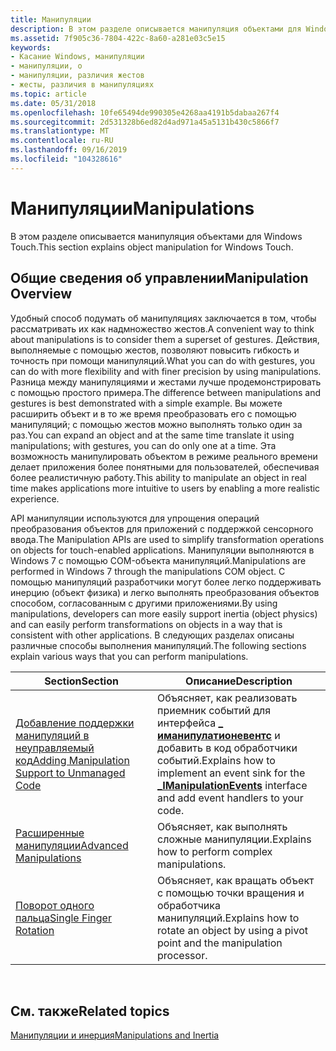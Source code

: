 ```yaml
---
title: Манипуляции
description: В этом разделе описывается манипуляция объектами для Windows Touch.
ms.assetid: 7f905c36-7804-422c-8a60-a281e03c5e15
keywords:
- Касание Windows, манипуляции
- манипуляции, о
- манипуляции, различия жестов
- жесты, различия в манипуляциях
ms.topic: article
ms.date: 05/31/2018
ms.openlocfilehash: 10fe65494de990305e4268aa4191b5dabaa267f4
ms.sourcegitcommit: 2d531328b6ed82d4ad971a45a5131b430c5866f7
ms.translationtype: MT
ms.contentlocale: ru-RU
ms.lasthandoff: 09/16/2019
ms.locfileid: "104328616"
---
```

# <a name="manipulations"></a><span data-ttu-id="9a965-107">Манипуляции</span><span class="sxs-lookup"><span data-stu-id="9a965-107">Manipulations</span></span>

<span data-ttu-id="9a965-108">В этом разделе описывается манипуляция объектами для Windows Touch.</span><span class="sxs-lookup"><span data-stu-id="9a965-108">This section explains object manipulation for Windows Touch.</span></span>

## <a name="manipulation-overview"></a><span data-ttu-id="9a965-109">Общие сведения об управлении</span><span class="sxs-lookup"><span data-stu-id="9a965-109">Manipulation Overview</span></span>

<span data-ttu-id="9a965-110">Удобный способ подумать об манипуляциях заключается в том, чтобы рассматривать их как надмножество жестов.</span><span class="sxs-lookup"><span data-stu-id="9a965-110">A convenient way to think about manipulations is to consider them a superset of gestures.</span></span> <span data-ttu-id="9a965-111">Действия, выполняемые с помощью жестов, позволяют повысить гибкость и точность при помощи манипуляций.</span><span class="sxs-lookup"><span data-stu-id="9a965-111">What you can do with gestures, you can do with more flexibility and with finer precision by using manipulations.</span></span> <span data-ttu-id="9a965-112">Разница между манипуляциями и жестами лучше продемонстрировать с помощью простого примера.</span><span class="sxs-lookup"><span data-stu-id="9a965-112">The difference between manipulations and gestures is best demonstrated with a simple example.</span></span> <span data-ttu-id="9a965-113">Вы можете расширить объект и в то же время преобразовать его с помощью манипуляций; с помощью жестов можно выполнять только один за раз.</span><span class="sxs-lookup"><span data-stu-id="9a965-113">You can expand an object and at the same time translate it using manipulations; with gestures, you can do only one at a time.</span></span> <span data-ttu-id="9a965-114">Эта возможность манипулировать объектом в режиме реального времени делает приложения более понятными для пользователей, обеспечивая более реалистичную работу.</span><span class="sxs-lookup"><span data-stu-id="9a965-114">This ability to manipulate an object in real time makes applications more intuitive to users by enabling a more realistic experience.</span></span>

<span data-ttu-id="9a965-115">API манипуляции используются для упрощения операций преобразования объектов для приложений с поддержкой сенсорного ввода.</span><span class="sxs-lookup"><span data-stu-id="9a965-115">The Manipulation APIs are used to simplify transformation operations on objects for touch-enabled applications.</span></span> <span data-ttu-id="9a965-116">Манипуляции выполняются в Windows 7 с помощью COM-объекта манипуляций.</span><span class="sxs-lookup"><span data-stu-id="9a965-116">Manipulations are performed in Windows 7 through the manipulations COM object.</span></span> <span data-ttu-id="9a965-117">С помощью манипуляций разработчики могут более легко поддерживать инерцию (объект физика) и легко выполнять преобразования объектов способом, согласованным с другими приложениями.</span><span class="sxs-lookup"><span data-stu-id="9a965-117">By using manipulations, developers can more easily support inertia (object physics) and can easily perform transformations on objects in a way that is consistent with other applications.</span></span> <span data-ttu-id="9a965-118">В следующих разделах описаны различные способы выполнения манипуляций.</span><span class="sxs-lookup"><span data-stu-id="9a965-118">The following sections explain various ways that you can perform manipulations.</span></span>



| <span data-ttu-id="9a965-119">Section</span><span class="sxs-lookup"><span data-stu-id="9a965-119">Section</span></span>                                                                                            | <span data-ttu-id="9a965-120">Описание</span><span class="sxs-lookup"><span data-stu-id="9a965-120">Description</span></span>                                                                                                                                          |
|----------------------------------------------------------------------------------------------------|------------------------------------------------------------------------------------------------------------------------------------------------------|
| [<span data-ttu-id="9a965-121">Добавление поддержки манипуляций в неуправляемый код</span><span class="sxs-lookup"><span data-stu-id="9a965-121">Adding Manipulation Support to Unmanaged Code</span></span>](adding-manipulation-support-in-unmanaged-code.md) | <span data-ttu-id="9a965-122">Объясняет, как реализовать приемник событий для интерфейса [**\_ иманипулатионевентс**](/windows/win32/api/manipulations/nn-manipulations-_imanipulationevents) и добавить в код обработчики событий.</span><span class="sxs-lookup"><span data-stu-id="9a965-122">Explains how to implement an event sink for the [**\_IManipulationEvents**](/windows/win32/api/manipulations/nn-manipulations-_imanipulationevents) interface and add event handlers to your code.</span></span> |
| [<span data-ttu-id="9a965-123">Расширенные манипуляции</span><span class="sxs-lookup"><span data-stu-id="9a965-123">Advanced Manipulations</span></span>](advanced-manipulations.md)                                               | <span data-ttu-id="9a965-124">Объясняет, как выполнять сложные манипуляции.</span><span class="sxs-lookup"><span data-stu-id="9a965-124">Explains how to perform complex manipulations.</span></span>                                                                                                       |
| [<span data-ttu-id="9a965-125">Поворот одного пальца</span><span class="sxs-lookup"><span data-stu-id="9a965-125">Single Finger Rotation</span></span>](single-finger-rotation.md)                                               | <span data-ttu-id="9a965-126">Объясняет, как вращать объект с помощью точки вращения и обработчика манипуляций.</span><span class="sxs-lookup"><span data-stu-id="9a965-126">Explains how to rotate an object by using a pivot point and the manipulation processor.</span></span>                                                              |



 

## <a name="related-topics"></a><span data-ttu-id="9a965-127">См. также</span><span class="sxs-lookup"><span data-stu-id="9a965-127">Related topics</span></span>

<dl> <dt>

[<span data-ttu-id="9a965-128">Манипуляции и инерция</span><span class="sxs-lookup"><span data-stu-id="9a965-128">Manipulations and Inertia</span></span>](manipulation-and-inertia.md)
</dt> </dl>

 

 




